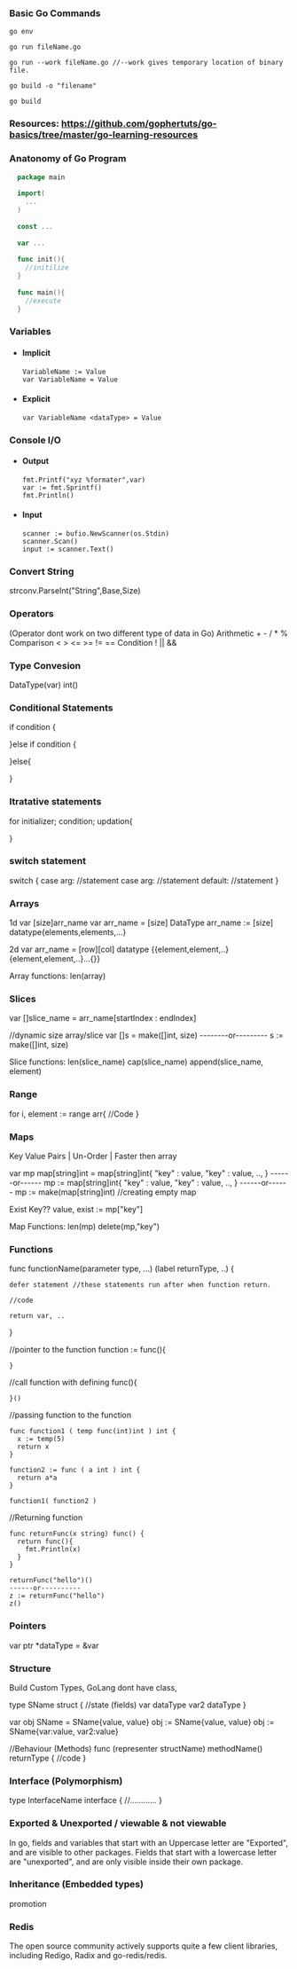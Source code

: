 ### Basic Go Commands

`go env`
  
`go run fileName.go`
  
`go run --work fileName.go //--work gives temporary location of binary file.`
  
`go build -o "filename"`

`go build`
  
### Resources: https://github.com/gophertuts/go-basics/tree/master/go-learning-resources
  
### Anatonomy of Go Program
```go
  package main
  
  import(
    ...
  )
  
  const ...
  
  var ...
  
  func init(){
    //initilize
  }
  
  func main(){
    //execute
  }
```

### Variables

* #### Implicit

  ```
  VariableName := Value
  var VariableName = Value
  ```
  
* #### Explicit

  ```
  var VariableName <dataType> = Value
  ```
    
### Console I/O

* #### Output
  ```
  fmt.Printf("xyz %formater",var) 
  var := fmt.Sprintf()
  fmt.Println()
  ```
  
* #### Input
  ```
  scanner := bufio.NewScanner(os.Stdin)    
  scanner.Scan()
  input := scanner.Text()
  ```
  
    

### Convert String 
  strconv.ParseInt("String",Base,Size)
  

### Operators
  (Operator dont work on two different type of data in Go)
  Arithmetic + - / * % 
  Comparison < > <= >= != ==
  Condition ! || &&
    

### Type Convesion
  DataType(var)
  int()


### Conditional Statements
  if condition {
  
  }else if condition {
  
  }else{
  
  }
  

### Itratative statements
  for initializer; condition; updation{
  
  }
  

### switch statement
  switch <choice>{
    case arg:
      //statement
    case arg:
      //statement
    default:
      //statement
  }
  

### Arrays
  1d
    var [size]arr_name
    var arr_name = [size] DataType
    arr_name := [size] datatype{elements,elements,...}
    
  2d
    var arr_name = [row][col] datatype {{element,element,..}{element,element,..}...{}}

  Array functions:
    len(array)


### Slices
  var []slice_name = arr_name[startIndex : endIndex]
  
  //dynamic size array/slice
  var []s = make([]int, size)
  --------or---------
  s := make([]int, size)
  
  Slice functions:
    len(slice_name)
    cap(slice_name)
    append(slice_name, element)


### Range
  for i, element := range arr{
     //Code
  }


### Maps
  Key Value Pairs | Un-Order | Faster then array
  
  var mp map[string]int = map[string]int{
    "key" : value,
    "key" : value,
    ..,
  }
    ------or------
  mp := map[string]int{
    "key" : value,
    "key" : value,
    ..,
  }
    ------or------
  mp := make(map[string]int)  //creating empty map
  
  Exist Key??
    value, exist := mp["key"]
  
  Map Functions:
    len(mp)
    delete(mp,"key")
    

### Functions
  func functionName(parameter type, ...) (label returnType, ..) {
  
    defer statement //these statements run after when function return.
    
    //code
    
    return var, ..
  }
  
  //pointer to the function
    function := func(){
    
    }
    
  //call function with defining
    func(){
    
    }()
    
  //passing function to the function
  
    func function1 ( temp func(int)int ) int {
      x := temp(5)
      return x
    }
    
    function2 := func ( a int ) int {
      return a*a
    }
    
    function1( function2 )

  //Returning function
    
    func returnFunc(x string) func() {
      return func(){
        fmt.Println(x)
      }
    }
    
    returnFunc("hello")()
    ------or----------
    z := returnFunc("hello")
    z()
    

### Pointers
  var ptr *dataType = &var
  

### Structure 

  Build Custom Types, GoLang dont have class, 
  
  type SName struct {
    //state (fields)
    var dataType
    var2 dataType
  }
  
  var obj SName = SName{value, value}
  obj := SName{value, value}
  obj := SName{var:value, var2:value}

  //Behaviour (Methods)
    func (representer structName) methodName() returnType {
      //code
    }
    

### Interface (Polymorphism)
  type InterfaceName interface {
    //............
  }
  

### Exported & Unexported / viewable & not viewable
  In go, fields and variables that start with an Uppercase letter are "Exported", and are visible to other packages. 
  Fields that start with a lowercase letter are "unexported", and are only visible inside their own package.



### Inheritance (Embedded types)
promotion


### Redis
  The open source community actively supports quite a few client libraries, including Redigo, Radix and go-redis/redis.
  
